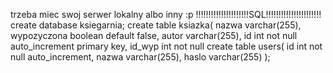 trzeba miec swoj serwer lokalny albo inny :p
!!!!!!!!!!!!!!!!!!!!!SQL!!!!!!!!!!!!!!!!!!!!!!
create database ksiegarnia;
create table ksiazka( nazwa varchar(255), wypozyczona boolean default false, autor varchar(255), id int not null auto_increment primary key, id_wyp int not null
create table users( id int not null auto_increment, nazwa varchar(255), haslo varchar(255) );

